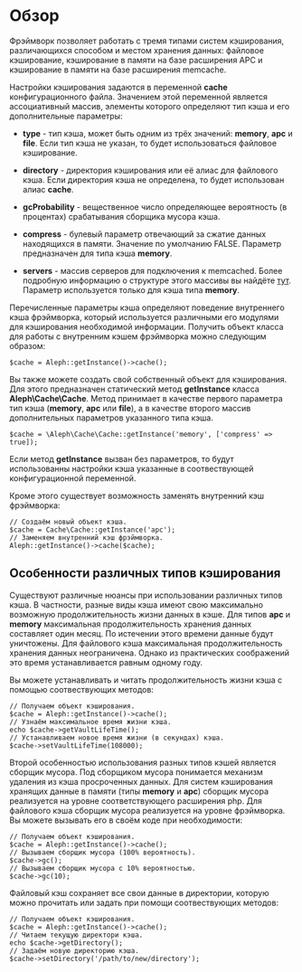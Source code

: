 Обзор
=====



Фрэймворк позволяет работать с тремя типами систем кэширования, различающихся
способом и местом хранения данных: файловое кэширование, кэширование в памяти на
базе расширения APC и кэширование в памяти на базе расширения memcache.

Настройки кэширования задаются в переменной **cache** конфигурационного файла.
Значением этой переменной является ассоциативный массив, элементы которого
определяют тип кэша и его дополнительные параметры:

-   **type** - тип кэша, может быть одним из трёх значений: **memory**, **apc**
    и **file**. Если тип кэша не указан, то будет использоваться файловое
    кэширование.

-   **directory** - директория кэширования или её алиас для файлового кэша. Если
    директория кэша не определена, то будет использован алиас **cache**.

-   **gcProbability** - вещественное число определяющее вероятность (в
    процентах) срабатывания сборщика мусора кэша.

-   **compress** - булевый параметр отвечающий за сжатие данных находящихся в
    памяти. Значение по умолчанию FALSE. Параметр предназначен для типа кэша
    **memory**.

-   **servers** - массив серверов для подключения к memcached. Более подробную
    информацию о структуре этого массивы вы найдёте [тут][1]. Параметр
    используется только для кэша типа **memory**.

Перечисленные параметры кэша определяют поведение внутреннего кэша фрэймворка,
который используется различными его модулями для кэширования необходимой
информации. Получить объект класса для работы с внутренним кэшем фрэймворка
можно следующим образом:

~~~~~~~~~~~~~~~~~~~~~~~~~~~~~~~~~~~~~~~~~~~~~~~~~~~~~~~~~~~~~~~~~~~~~~~~~~~~~~~~
$cache = Aleph::getInstance()->cache();
~~~~~~~~~~~~~~~~~~~~~~~~~~~~~~~~~~~~~~~~~~~~~~~~~~~~~~~~~~~~~~~~~~~~~~~~~~~~~~~~

Вы также можете создать свой собственный объект для кэширования. Для этого
предназначен статический метод **getInstance** класса **Aleph\Cache\Cache**.
Метод принимает в качестве первого параметра тип кэша (**memory**, **apc** или
**file**), а в качестве второго массив дополнительных параметров указанного типа
кэша.

~~~~~~~~~~~~~~~~~~~~~~~~~~~~~~~~~~~~~~~~~~~~~~~~~~~~~~~~~~~~~~~~~~~~~~~~~~~~~~~~
$cache = \Aleph\Cache\Cache::getInstance('memory', ['compress' => true]);
~~~~~~~~~~~~~~~~~~~~~~~~~~~~~~~~~~~~~~~~~~~~~~~~~~~~~~~~~~~~~~~~~~~~~~~~~~~~~~~~

Если метод **getInstance** вызван без параметров, то будут использованны
настройки кэша указанные в соотвествующей конфигурационной переменной.

Кроме этого существует возможность заменять внутренний кэш фрэймворка:

~~~~~~~~~~~~~~~~~~~~~~~~~~~~~~~~~~~~~~~~~~~~~~~~~~~~~~~~~~~~~~~~~~~~~~~~~~~~~~~~
// Создаём новый объект кэша.
$cache = Cache\Cache::getInstance('apc');
// Заменяем внутренний кэш фрэймворка.
Aleph::getInstance()->cache($cache);
~~~~~~~~~~~~~~~~~~~~~~~~~~~~~~~~~~~~~~~~~~~~~~~~~~~~~~~~~~~~~~~~~~~~~~~~~~~~~~~~



Особенности различных типов кэширования
---------------------------------------



Существуют различные нюансы при использовании различных типов кэша. В частности,
разные виды кэша имеют свою максимально возможную продолжительность жизни данных
в кэше. Для типов **apc** и **memory** максимальная продолжительность хранения
данных составляет один месяц. По истечении этого времени данные будут
уничтожены. Для файлового кэша максимальная продолжительность хранения данных
неограничена. Однако из практических соображений это время устанавливается
равным одному году.

Вы можете устанавливать и читать продолжительность жизни кэша с помощью
соотвествующих методов:

~~~~~~~~~~~~~~~~~~~~~~~~~~~~~~~~~~~~~~~~~~~~~~~~~~~~~~~~~~~~~~~~~~~~~~~~~~~~~~~~
// Получаем объект кэширования.
$cache = Aleph::getInstance()->cache();
// Узнаём максимальное время жизни кэша.
echo $cache->getVaultLifeTime();
// Устанавливаем новое время жизни (в секундах) кэша.
$cache->setVaultLifeTime(108000);
~~~~~~~~~~~~~~~~~~~~~~~~~~~~~~~~~~~~~~~~~~~~~~~~~~~~~~~~~~~~~~~~~~~~~~~~~~~~~~~~

Второй особенностью использования разных типов кэшей является сборщик мусора.
Под сборщиком мусора понимается механизм удаления из кэша просроченных данных.
Для систем кэширования хранящих данные в памяти (типы **memory** и **apc**)
сборщик мусора реализуется на уровне соответствующего расширения php. Для
файлового кэша сборщик мусора реализуется на уровне фрэймворка. Вы можете
вызывать его в своём коде при необходимости:

~~~~~~~~~~~~~~~~~~~~~~~~~~~~~~~~~~~~~~~~~~~~~~~~~~~~~~~~~~~~~~~~~~~~~~~~~~~~~~~~
// Получаем объект кэширования.
$cache = Aleph::getInstance()->cache();
// Вызываем сборщик мусора (100% вероятность).
$cache->gc();
// Вызываем сборщик мусора с 10% вероятностью.
$cache->gc(10);
~~~~~~~~~~~~~~~~~~~~~~~~~~~~~~~~~~~~~~~~~~~~~~~~~~~~~~~~~~~~~~~~~~~~~~~~~~~~~~~~

Файловый кэш сохраняет все свои данные в директории, которую можно прочитать или
задать при помощи соотвествующих методов:

~~~~~~~~~~~~~~~~~~~~~~~~~~~~~~~~~~~~~~~~~~~~~~~~~~~~~~~~~~~~~~~~~~~~~~~~~~~~~~~~
// Получаем объект кэширования.
$cache = Aleph::getInstance()->cache();
// Читаем текущую директори кэша.
echo $cache->getDirectory();
// Задаём новую директорию кэша.
$cache->setDirectory('/path/to/new/directory');
~~~~~~~~~~~~~~~~~~~~~~~~~~~~~~~~~~~~~~~~~~~~~~~~~~~~~~~~~~~~~~~~~~~~~~~~~~~~~~~~

[1]: <http://php.net/manual/ru/memcache.addserver.php>
